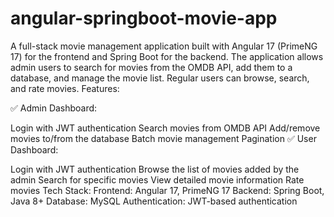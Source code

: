 # angular-springboot-movie-app
A full-stack movie management application built with Angular 17 (PrimeNG 17) for the frontend and Spring Boot for the backend. The application allows admin users to search for movies from the OMDB API, add them to a database, and manage the movie list. Regular users can browse, search, and rate movies.
Features:

✅ Admin Dashboard:

Login with JWT authentication
Search movies from OMDB API
Add/remove movies to/from the database
Batch movie management 
Pagination 
✅ User Dashboard:

Login with JWT authentication
Browse the list of movies added by the admin
Search for specific movies
View detailed movie information
Rate movies
Tech Stack:
Frontend: Angular 17, PrimeNG 17
Backend: Spring Boot, Java 8+
Database: MySQL
Authentication: JWT-based authentication
